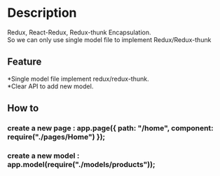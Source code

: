 # Description

Redux, React-Redux, Redux-thunk Encapsulation.<br>
So we can only use single model file to implement Redux/Redux-thunk<br>

## Feature

*Single model file implement redux/redux-thunk.<br>
*Clear API to add new model.<br>

## How to

### create a new page : app.page({ path: "/home", component: require("./pages/Home") });

### create a new model : app.model(require("./models/products"));
